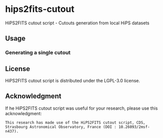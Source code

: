 # hips2fits-cutout

HiPS2FITS cutout script - Cutouts generation from local HiPS datasets

## Usage

### Generating a single cutout

## License

HiPS2FITS cutout script is distributed under the LGPL-3.0 license.

## Acknowledgment

If he HiPS2FITS cutout script was useful for your research, please use this acknowledgment:

`This research has made use of the HiPS2FITS cutout script, CDS, Strasbourg Astronomical Observatory, France (DOI : 10.26093/2msf-n437).`

